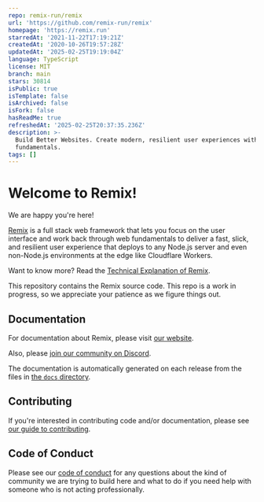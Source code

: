 ```yaml
---
repo: remix-run/remix
url: 'https://github.com/remix-run/remix'
homepage: 'https://remix.run'
starredAt: '2021-11-22T17:19:21Z'
createdAt: '2020-10-26T19:57:28Z'
updatedAt: '2025-02-25T19:19:04Z'
language: TypeScript
license: MIT
branch: main
stars: 30814
isPublic: true
isTemplate: false
isArchived: false
isFork: false
hasReadMe: true
refreshedAt: '2025-02-25T20:37:35.236Z'
description: >-
  Build Better Websites. Create modern, resilient user experiences with web
  fundamentals.
tags: []
---
```


# Welcome to Remix!

We are happy you're here!

[Remix](https://remix.run) is a full stack web framework that lets you focus on the user interface and work back through web fundamentals to deliver a fast, slick, and resilient user experience that deploys to any Node.js server and even non-Node.js environments at the edge like Cloudflare Workers.

Want to know more? Read the [Technical Explanation of Remix](https://remix.run/discussion/introduction).

This repository contains the Remix source code. This repo is a work in progress, so we appreciate your patience as we figure things out.

## Documentation

For documentation about Remix, please visit [our website](https://remix.run/docs).

Also, please [join our community on Discord](https://rmx.as/discord).

The documentation is automatically generated on each release from the files in
[the `docs` directory](docs).

## Contributing

If you're interested in contributing code and/or documentation, please see [our guide to contributing](https://remix.run/guides/contributing).

## Code of Conduct

Please see our [code of conduct](CODE_OF_CONDUCT.md) for any questions about the kind of community we are trying to build here and what to do if you need help with someone who is not acting professionally.
